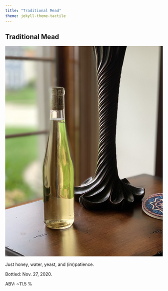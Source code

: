 ```yaml
---
title: "Traditional Mead"
theme: jekyll-theme-tactile
---
```


## Traditional Mead

![The Mead](/assets/2021-08-17-Classic-Mead.jpg)

Just honey, water, yeast, and (im)patience.

Bottled: Nov. 27, 2020.

ABV: ~11.5 %


